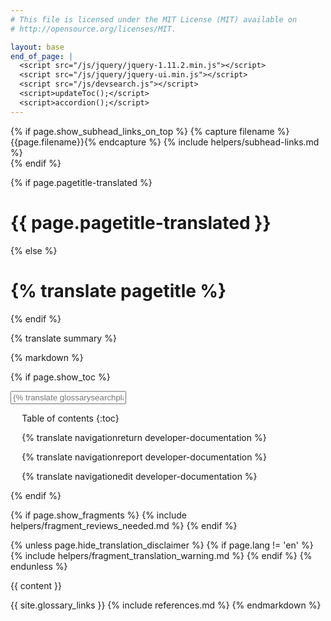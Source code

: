 ```yaml
---
# This file is licensed under the MIT License (MIT) available on
# http://opensource.org/licenses/MIT.

layout: base
end_of_page: |
  <script src="/js/jquery/jquery-1.11.2.min.js"></script>
  <script src="/js/jquery/jquery-ui.min.js"></script>
  <script src="/js/devsearch.js"></script>
  <script>updateToc();</script>
  <script>accordion();</script>
---
```

<link rel="stylesheet" href="/css/jquery-ui.min.css">

{% if page.show_subhead_links_on_top %}
{% capture filename %}{{page.filename}}{% endcapture %}
{% include helpers/subhead-links.md %}
<br>
{% endif %}

<div class="hero">
  <div class="container">
    {% if page.pagetitle-translated %}
    <h1>{{ page.pagetitle-translated }}</h1>
    {% else %}
    <h1>{% translate pagetitle %}</h1>
    {% endif %}
    <p class="summary">{% translate summary %}</p>
  </div>
</div>

<div class="container">
  <div class="row toc-row">
  {% markdown %}

  {% if page.show_toc %}
  <div markdown="1" id="toc" class="toc"><div markdown="1">
  <div class="sidebar" markdown="1">
  <input id="glossary_term" class="glossary_term" placeholder="{% translate glossarysearchplaceholder developer-documentation %}">

  * Table of contents
  {:toc}

  <ul class="goback"><li><a href="/{{ page.lang }}/developer-documentation">{% translate navigationreturn developer-documentation %}</a></li></ul>
  <ul class="reportissue"><li><a href="https://github.com/bitcoin-dot-org/bitcoin.org/issues/new" onmouseover="updateIssue(event);">{% translate navigationreport developer-documentation %}</a></li></ul>
  <ul class="editsource"><li><a href="https://github.com/bitcoin-dot-org/bitcoin.org/tree/master/_includes" onmouseover="updateSource(event);">{% translate navigationedit developer-documentation %}</a></li></ul>
  </div>

  </div></div>
  <div markdown="1" class="toccontent">
  {% endif %}

  {% if page.show_fragments %}
  {% include helpers/fragment_reviews_needed.md %}
  {% endif %}

  {% unless page.hide_translation_disclaimer %}
  {% if page.lang != 'en' %}
  {% include helpers/fragment_translation_warning.md %}
  {% endif %}
  {% endunless %}

  {{ content }}

  {{ site.glossary_links }}
  {% include references.md %}
  {% endmarkdown %}
  </div>
</div>
